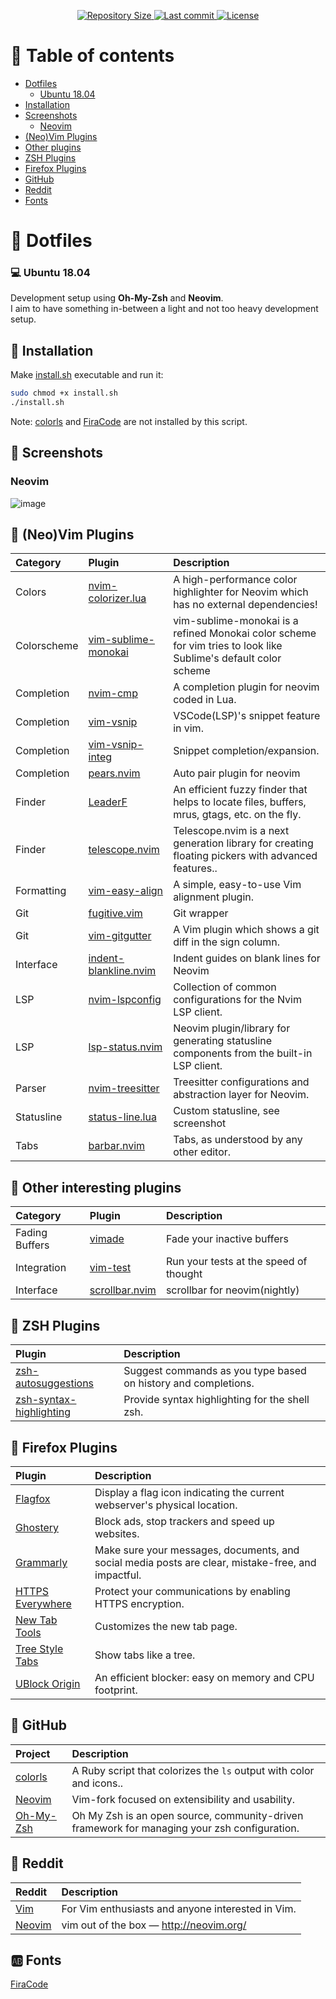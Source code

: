 <p align="center">
	<a href="https://github.com/ChrisAmelia/dotfiles">
		<img src="https://img.shields.io/github/repo-size/ChrisAmelia/dotfiles" alt="Repository Size" />
	</a>
	<a href="https://github.com/ChrisAmelia/dotfiles/blob/master/LICENSE">
		<img src="https://img.shields.io/github/license/ChrisAmelia/dotfiles" alt="Last commit" />
	</a>
	<a href="https://github.com/ChrisAmelia/dotfiles/commits/master">
		<img src="https://img.shields.io/github/last-commit/ChrisAmelia/dotfiles" alt="License" />
	</a>
</p>

# :book: Table of contents

- [Dotfiles](#open_file_folder-dotfiles)
	- [Ubuntu 18.04](#computer-ubuntu-1804)
- [Installation](#wrench-installation)
- [Screenshots](#art-screenshots)
	- [Neovim](#neovim)
- [(Neo)Vim Plugins](#bookmark_tabs-neovim-plugins)
- [Other plugins](#bookmark_tabs-other-interesting-plugins)
- [ZSH Plugins](#bookmark_tabs-zsh-plugins)
- [Firefox Plugins](#link-firefox-plugins)
- [GitHub](#link-github)
- [Reddit](#link-reddit)
- [Fonts](#ab-fonts)

# :file_folder: Dotfiles

### :computer: Ubuntu 18.04
Development setup using **Oh-My-Zsh** and **Neovim**.  
I aim to have something in-between a light and not too heavy development setup.

## :wrench: Installation

Make [install.sh](install.sh) executable and run it:

```bash
sudo chmod +x install.sh
./install.sh
```

Note: [colorls](https://github.com/athityakumar/colorls) and [FiraCode](https://github.com/ryanoasis/nerd-fonts/tree/master/patched-fonts/FiraCode)
are not installed by this script.

## :art: Screenshots

### Neovim
![image](https://user-images.githubusercontent.com/16366403/100484720-d72f6a00-30fd-11eb-8b32-61e9a66e9ff3.png)

## :bookmark_tabs: (Neo)Vim Plugins

| Category    | Plugin                                                                          | Description                                                                                                     |
| :-          | :-                                                                              | :-                                                                                                              |
| Colors      | [nvim-colorizer.lua](https://github.com/norcalli/nvim-colorizer.lua)            | A high-performance color highlighter for Neovim which has no external dependencies!                             |
| Colorscheme | [vim-sublime-monokai](https://github.com/ErichDonGubler/vim-sublime-monokai)    | vim-sublime-monokai is a refined Monokai color scheme for vim tries to look like Sublime's default color scheme |
| Completion  | [nvim-cmp](https://github.com/hrsh7th/nvim-cmp)                                 | A completion plugin for neovim coded in Lua.                                                                    |
| Completion  | [vim-vsnip](https://github.com/hrsh7th/vim-vsnip)                               | VSCode(LSP)'s snippet feature in vim.                                                                           |
| Completion  | [vim-vsnip-integ](https://github.com/hrsh7th/vim-vsnip-integ)                   | Snippet completion/expansion.                                                                                   |
| Completion  | [pears.nvim](https://github.com/steelsojka/pears.nvim)                          | Auto pair plugin for neovim                                                                                     |
| Finder      | [LeaderF](https://github.com/Yggdroot/LeaderF)                                  | An efficient fuzzy finder that helps to locate files, buffers, mrus, gtags, etc. on the fly.                    |
| Finder      | [telescope.nvim](https://github.com/nvim-telescope/telescope.nvim)              | Telescope.nvim is a next generation library for creating floating pickers with advanced features..              |
| Formatting  | [vim-easy-align](https://github.com/junegunn/vim-easy-align)                    | A simple, easy-to-use Vim alignment plugin.                                                                     |
| Git         | [fugitive.vim](https://github.com/tpope/vim-fugitive)                           | Git wrapper                                                                                                     |
| Git         | [vim-gitgutter](https://github.com/airblade/vim-gitgutter)                      | A Vim plugin which shows a git diff in the sign column.                                                         |
| Interface   | [indent-blankline.nvim](https://github.com/lukas-reineke/indent-blankline.nvim) | Indent guides on blank lines for Neovim                                                                         |
| LSP         | [nvim-lspconfig](https://github.com/neovim/nvim-lspconfig)                      | Collection of common configurations for the Nvim LSP client.                                                    |
| LSP         | [lsp-status.nvim](https://github.com/nvim-lua/lsp-status.nvim)                  | Neovim plugin/library for generating statusline components from the built-in LSP client.                        |
| Parser      | [nvim-treesitter](https://github.com/nvim-treesitter/nvim-treesitter)           | Treesitter configurations and abstraction layer for Neovim.                                                     |
| Statusline  | [status-line.lua](nvim/lua/status-line.lua)                                     | Custom statusline, see screenshot                                                                               |
| Tabs        | [barbar.nvim](https://github.com/romgrk/barbar.nvim)                            | Tabs, as understood by any other editor.                                                                        |

## :bookmark_tabs: Other interesting plugins

| Category       | Plugin                                                                          | Description                                           |
| :-             | :-                                                                              | :-                                                    |
| Fading Buffers | [vimade](https://github.com/TaDaa/vimade)                                       | Fade your inactive buffers                            |
| Integration    | [vim-test](https://github.com/janko/vim-test)                                   | Run your tests at the speed of thought                |
| Interface      | [scrollbar.nvim](https://github.com/Xuyuanp/scrollbar.nvim)                     | scrollbar for neovim(nightly)                         |

## :bookmark_tabs: ZSH Plugins

| Plugin                                                                          | Description                                                    |
| :-                                                                              | :-                                                             |
| [zsh-autosuggestions](https://github.com/zsh-users/zsh-autosuggestions)         | Suggest commands as you type based on history and completions. |
| [zsh-syntax-highlighting](https://github.com/zsh-users/zsh-syntax-highlighting) | Provide syntax highlighting for the shell zsh.                 |

## :link: Firefox Plugins

| Plugin                                                                              | Description                                                                                        |
| :-                                                                                  | :-                                                                                                 |
| [Flagfox](https://addons.mozilla.org/en-US/firefox/addon/flagfox)                   | Display a flag icon indicating the current webserver's physical location.                          |
| [Ghostery](https://addons.mozilla.org/en-US/firefox/addon/ghostery)                 | Block ads, stop trackers and speed up websites.                                                    |
| [Grammarly](https://addons.mozilla.org/en-US/firefox/addon/grammarly-1)             | Make sure your messages, documents, and social media posts are clear, mistake-free, and impactful. |
| [HTTPS Everywhere](https://addons.mozilla.org/en-US/firefox/addon/https-everywhere) | Protect your communications by enabling HTTPS encryption.                                          |
| [New Tab Tools](https://addons.mozilla.org/en-US/firefox/addon/new-tab-tools)       | Customizes the new tab page.                                                                       |
| [Tree Style Tabs](https://addons.mozilla.org/en-US/firefox/addon/tree-style-tab)    | Show tabs like a tree.                                                                             |
| [UBlock Origin](https://addons.mozilla.org/en-US/firefox/addon/ublock-origin)       | An efficient blocker: easy on memory and CPU footprint.                                            |

## :link: GitHub

| Project                                                | Description                                                                                  |
| :-                                                     | :-                                                                                           |
| [colorls](https://github.com/athityakumar/colorls)     | A Ruby script that colorizes the `ls` output with color and icons..                          |
| [Neovim](https://github.com/neovim/neovim)             | Vim-fork focused on extensibility and usability.                                             |
| [Oh-My-Zsh](https://github.com/robbyrussell/oh-my-zsh) | Oh My Zsh is an open source, community-driven framework for managing your zsh configuration. |

## :link: Reddit

| Reddit                                    | Description                                       |
| :-                                        | :-                                                |
| [Vim](https://www.reddit.com/r/vim/)      | For Vim enthusiasts and anyone interested in Vim. |
| [Neovim](https://www.reddit.com/r/neovim) | vim out of the box — http://neovim.org/           |

## :ab: Fonts

[FiraCode](https://github.com/ryanoasis/nerd-fonts/tree/master/patched-fonts/FiraCode)
